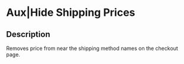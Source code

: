 # Aux|Hide Shipping Prices

## Description
Removes price from near the shipping method names on the checkout page.
